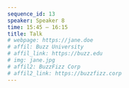 ```yaml
---
sequence_id: 13
speaker: Speaker 8
time: 15:45 – 16:15
title: Talk
# webpage: https://jane.doe
# affil: Buzz University
# affil_link: https://buzz.edu
# img: jane.jpg
# affil2: BuzzFizz Corp
# affil2_link: https://buzzfizz.corp
---
```

